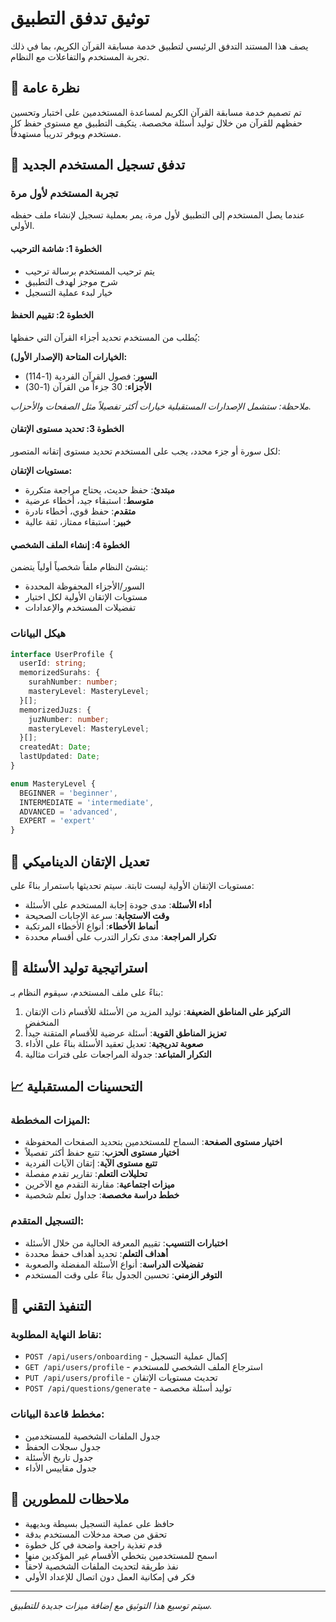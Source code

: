 # توثيق تدفق التطبيق

يصف هذا المستند التدفق الرئيسي لتطبيق خدمة مسابقة القرآن الكريم، بما في ذلك تجربة المستخدم والتفاعلات مع النظام.

## 🎯 نظرة عامة

تم تصميم خدمة مسابقة القرآن الكريم لمساعدة المستخدمين على اختبار وتحسين حفظهم للقرآن من خلال توليد أسئلة مخصصة. يتكيف التطبيق مع مستوى حفظ كل مستخدم ويوفر تدريباً مستهدفاً.

## 👤 تدفق تسجيل المستخدم الجديد

### تجربة المستخدم لأول مرة

عندما يصل المستخدم إلى التطبيق لأول مرة، يمر بعملية تسجيل لإنشاء ملف حفظه الأولي.

#### الخطوة 1: شاشة الترحيب
- يتم ترحيب المستخدم برسالة ترحيب
- شرح موجز لهدف التطبيق
- خيار لبدء عملية التسجيل

#### الخطوة 2: تقييم الحفظ

يُطلب من المستخدم تحديد أجزاء القرآن التي حفظها:

**الخيارات المتاحة (الإصدار الأول):**
- **السور**: فصول القرآن الفردية (1-114)
- **الأجزاء**: 30 جزءاً من القرآن (1-30)

*ملاحظة: ستشمل الإصدارات المستقبلية خيارات أكثر تفصيلاً مثل الصفحات والأحزاب.*

#### الخطوة 3: تحديد مستوى الإتقان

لكل سورة أو جزء محدد، يجب على المستخدم تحديد مستوى إتقانه المتصور:

**مستويات الإتقان:**
- **مبتدئ**: حفظ حديث، يحتاج مراجعة متكررة
- **متوسط**: استبقاء جيد، أخطاء عرضية
- **متقدم**: حفظ قوي، أخطاء نادرة
- **خبير**: استبقاء ممتاز، ثقة عالية

#### الخطوة 4: إنشاء الملف الشخصي

ينشئ النظام ملفاً شخصياً أولياً يتضمن:
- السور/الأجزاء المحفوظة المحددة
- مستويات الإتقان الأولية لكل اختيار
- تفضيلات المستخدم والإعدادات

### هيكل البيانات

```typescript
interface UserProfile {
  userId: string;
  memorizedSurahs: {
    surahNumber: number;
    masteryLevel: MasteryLevel;
  }[];
  memorizedJuzs: {
    juzNumber: number;
    masteryLevel: MasteryLevel;
  }[];
  createdAt: Date;
  lastUpdated: Date;
}

enum MasteryLevel {
  BEGINNER = 'beginner',
  INTERMEDIATE = 'intermediate',
  ADVANCED = 'advanced',
  EXPERT = 'expert'
}
```

## 🔄 تعديل الإتقان الديناميكي

مستويات الإتقان الأولية ليست ثابتة. سيتم تحديثها باستمرار بناءً على:

- **أداء الأسئلة**: مدى جودة إجابة المستخدم على الأسئلة
- **وقت الاستجابة**: سرعة الإجابات الصحيحة
- **أنماط الأخطاء**: أنواع الأخطاء المرتكبة
- **تكرار المراجعة**: مدى تكرار التدرب على أقسام محددة

## 🎯 استراتيجية توليد الأسئلة

بناءً على ملف المستخدم، سيقوم النظام بـ:

1. **التركيز على المناطق الضعيفة**: توليد المزيد من الأسئلة للأقسام ذات الإتقان المنخفض
2. **تعزيز المناطق القوية**: أسئلة عرضية للأقسام المتقنة جيداً
3. **صعوبة تدريجية**: تعديل تعقيد الأسئلة بناءً على الأداء
4. **التكرار المتباعد**: جدولة المراجعات على فترات مثالية

## 📈 التحسينات المستقبلية

### الميزات المخططة:
- **اختيار مستوى الصفحة**: السماح للمستخدمين بتحديد الصفحات المحفوظة
- **اختيار مستوى الحزب**: تتبع حفظ أكثر تفصيلاً
- **تتبع مستوى الآية**: إتقان الآيات الفردية
- **تحليلات التعلم**: تقارير تقدم مفصلة
- **ميزات اجتماعية**: مقارنة التقدم مع الآخرين
- **خطط دراسة مخصصة**: جداول تعلم شخصية

### التسجيل المتقدم:
- **اختبارات التنسيب**: تقييم المعرفة الحالية من خلال الأسئلة
- **أهداف التعلم**: تحديد أهداف حفظ محددة
- **تفضيلات الدراسة**: أنواع الأسئلة المفضلة والصعوبة
- **التوفر الزمني**: تحسين الجدول بناءً على وقت المستخدم

## 🔧 التنفيذ التقني

### نقاط النهاية المطلوبة:
- `POST /api/users/onboarding` - إكمال عملية التسجيل
- `GET /api/users/profile` - استرجاع الملف الشخصي للمستخدم
- `PUT /api/users/profile` - تحديث مستويات الإتقان
- `POST /api/questions/generate` - توليد أسئلة مخصصة

### مخطط قاعدة البيانات:
- جدول الملفات الشخصية للمستخدمين
- جدول سجلات الحفظ
- جدول تاريخ الأسئلة
- جدول مقاييس الأداء

## 📝 ملاحظات للمطورين

- حافظ على عملية التسجيل بسيطة وبديهية
- تحقق من صحة مدخلات المستخدم بدقة
- قدم تغذية راجعة واضحة في كل خطوة
- اسمح للمستخدمين بتخطي الأقسام غير المؤكدين منها
- نفذ طريقة لتحديث الملفات الشخصية لاحقاً
- فكر في إمكانية العمل دون اتصال للإعداد الأولي

---

*سيتم توسيع هذا التوثيق مع إضافة ميزات جديدة للتطبيق.* 